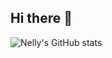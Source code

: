 ## Hi there 👋

<!--
**nellysosobrado/nellysosobrado** is a ✨ _special_ ✨ repository because its `README.md` (this file) appears on your GitHub profile.

Here are some ideas to get you started:

- 🎓 I’m currently a .NET development student within C# at KYH in Stockholm, Liljeholmen.
- 🌱 Currently studying C# and OOP principles.
-->
![Nelly's GitHub stats](https://github-readme-stats.vercel.app/api?username=nellysosobrado&show_icons=true&theme=transparent)
